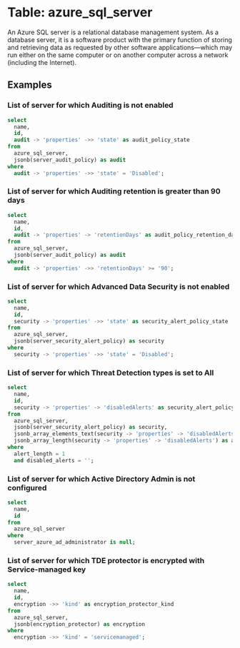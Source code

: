 # Table: azure_sql_server

An Azure SQL server is a relational database management system. As a database server, it is a software product with the primary function of storing and retrieving data as requested by other software applications—which may run either on the same computer or on another computer across a network (including the Internet).

## Examples

### List of server for which Auditing is not enabled

```sql
select
  name,
  id,
  audit -> 'properties' ->> 'state' as audit_policy_state
from
  azure_sql_server,
  jsonb(server_audit_policy) as audit
where
  audit -> 'properties' ->> 'state' = 'Disabled';
```

### List of server for which Auditing retention is greater than 90 days

```sql
select
  name,
  id,
  audit -> 'properties' -> 'retentionDays' as audit_policy_retention_days
from
  azure_sql_server,
  jsonb(server_audit_policy) as audit
where
  audit -> 'properties' ->> 'retentionDays' >= '90';
```

### List of server for which Advanced Data Security is not enabled

```sql
select
  name,
  id,
  security -> 'properties' ->> 'state' as security_alert_policy_state
from
  azure_sql_server,
  jsonb(server_security_alert_policy) as security
where
  security -> 'properties' ->> 'state' = 'Disabled';
```

### List of server for which Threat Detection types is set to All

```sql
select
  name,
  id,
  security -> 'properties' -> 'disabledAlerts' as security_alert_policy_state
from
  azure_sql_server,
  jsonb(server_security_alert_policy) as security,
  jsonb_array_elements_text(security -> 'properties' -> 'disabledAlerts') as disabled_alerts,
  jsonb_array_length(security -> 'properties' -> 'disabledAlerts') as alert_length
where
  alert_length = 1
  and disabled_alerts = '';
```

### List of server for which Active Directory Admin is not configured

```sql
select
  name,
  id
from
  azure_sql_server
where
  server_azure_ad_administrator is null;
```

### List of server for which TDE protector is encrypted with Service-managed key

```sql
select
  name,
  id,
  encryption ->> 'kind' as encryption_protector_kind
from
  azure_sql_server,
  jsonb(encryption_protector) as encryption
where
  encryption ->> 'kind' = 'servicemanaged';
```
